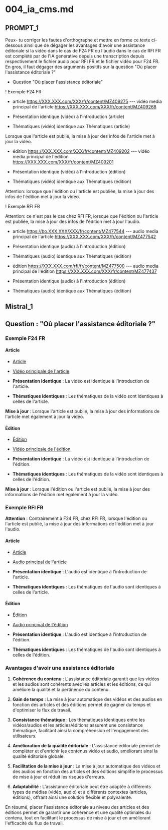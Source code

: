 
# 004_ia_cms.md

## PROMPT_1

Peux- tu corriger les fautes d'orthographe et mettre en forme ce texte ci-dessous ainsi que de dégager les avantages d'avoir une assistance éditoriale si la vidéo dans le cas de F24 FR ou l'audio dans le cas de RFI FR est complété par de l'IA generative depuis une transcription depuis respectivement le fichier audio pour RFI FR et le fichier vidéo pour F24 FR.
En gros, il faut dégager des arguments positifs sur la question "Où placer l'assistance éditoriale ?"

- Question "Où placer l'assistance éditoriale"

! Exemple F24 FR
- article
https://XXX.XXX.com/XXX/fr/content/MZ409275
--- vidéo media principal de l'article
https://XXX.XXX.com/XXX/fr/content/MZ409268

+ Présentation identique (vidéo) à l'introduction (article)

+ Thématiques (vidéo) identique aux Thématiques (article)

Lorsque que l'article est publié, la mise à jour des infos de l'article met à jour la vidéo.


- édition
https://XXX.XXX.com/XXX/fr/content/MZ409202
--- vidéo media principal de l'edition
https://XXX.XXX.com/XXX/fr/content/MZ409201

+ Présentation identique (vidéo) à l'introduction (édition)

+ Thématiques (vidéo) identique aux Thématiques (édition)

Attention: lorsque que l'édition ou l'article est publiée, la mise à jour des infos de l'édition met à jour la vidéo.

! Exemple RFI FR

Attention: ce n'est pas le cas chez RFI FR, lorsque que l'édition ou l'article est publiée, la mise à jour des infos de l'édition met à jour l'audio.

- article
https://bo.XXX.XXX/XXX/fr/content/MZ477544
--- audio media principal de l'article
https://XXX.XXX.com/XXX/fr/content/MZ477542

+ Présentation identique (audio) à l'introduction (édition)

+ Thématiques (audio) identique aux Thématiques (édition)

- édition
https://XXX.XXX.com/rfi/fr/content/MZ477500
--- audio media principal de l'édition
https://XXX.XXX.com/XXX/fr/content/MZ477437

+ Présentation identique (audio) à l'introduction (édition)

+ Thématiques (audio) identique aux Thématiques (édition)





## Mistral_1
## Question : "Où placer l'assistance éditoriale ?"

### Exemple F24 FR

#### Article
- [Article](https://XXX.XXX.com/XXX/fr/content/MZ409275)
- [Vidéo principale de l'article](https://XXX.XXX.com/XXX/fr/content/MZ409268)

- **Présentation identique** : La vidéo est identique à l'introduction de l'article.
- **Thématiques identiques** : Les thématiques de la vidéo sont identiques à celles de l'article.

**Mise à jour** : Lorsque l'article est publié, la mise à jour des informations de l'article met également à jour la vidéo.

#### Édition
- [Édition](https://XXX.XXX.com/XXX/fr/content/MZ409202)
- [Vidéo principale de l'édition](https://XXX.XXX.com/XXX/fr/content/MZ409201)

- **Présentation identique** : La vidéo est identique à l'introduction de l'édition.
- **Thématiques identiques** : Les thématiques de la vidéo sont identiques à celles de l'édition.

**Mise à jour** : Lorsque l'édition ou l'article est publié, la mise à jour des informations de l'édition met également à jour la vidéo.

### Exemple RFI FR

**Attention** : Contrairement à F24 FR, chez RFI FR, lorsque l'édition ou l'article est publié, la mise à jour des informations de l'édition met à jour l'audio.

#### Article
- [Article](https://XXX.XXX.com/XXX/fr/content/MZ477544)
- [Audio principal de l'article](https://XXX.XXX.com/XXX/fr/content/MZ477542)

- **Présentation identique** : L'audio est identique à l'introduction de l'article.
- **Thématiques identiques** : Les thématiques de l'audio sont identiques à celles de l'article.

#### Édition
- [Édition](https://XXX.XXX.com/XXX/fr/content/MZ477500)
- [Audio principal de l'édition](https://XXX.XXX.com/XXX/fr/content/MZ477437)

- **Présentation identique** : L'audio est identique à l'introduction de l'édition.
- **Thématiques identiques** : Les thématiques de l'audio sont identiques à celles de l'édition.

### Avantages d'avoir une assistance éditoriale

1. **Cohérence du contenu** : L'assistance éditoriale garantit que les vidéos et les audios sont cohérents avec les articles et les éditions, ce qui améliore la qualité et la pertinence du contenu.

2. **Gain de temps** : La mise à jour automatique des vidéos et des audios en fonction des articles et des éditions permet de gagner du temps et d'optimiser le flux de travail.

3. **Consistance thématique** : Les thématiques identiques entre les vidéos/audios et les articles/éditions assurent une consistance thématique, facilitant ainsi la compréhension et l'engagement des utilisateurs.

4. **Amélioration de la qualité éditoriale** : L'assistance éditoriale permet de compléter et d'enrichir les contenus vidéo et audio, améliorant ainsi la qualité éditoriale globale.

5. **Facilitation de la mise à jour** : La mise à jour automatique des vidéos et des audios en fonction des articles et des éditions simplifie le processus de mise à jour et réduit les risques d'erreurs.

6. **Adaptabilité** : L'assistance éditoriale peut être adaptée à différents types de médias (vidéo, audio) et à différents contextes (articles, éditions), offrant ainsi une solution flexible et polyvalente.

En résumé, placer l'assistance éditoriale au niveau des articles et des éditions permet de garantir une cohérence et une qualité optimales du contenu, tout en facilitant le processus de mise à jour et en améliorant l'efficacité du flux de travail.
